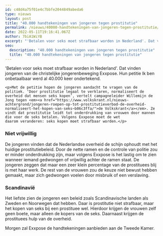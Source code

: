 ```yaml
---
id: c48d4a75f01e4c7bbfe2044849abeda6
type: nieuws
layout: post
title: "40.000 handtekeningen van jongeren tegen prostitutie"
permalink: /nieuws/40000-handtekeningen-van-jongeren-tegen-prostitutie/
date: 2022-05-11T19:16:41.067Z
author: 7biA1WiYB
excerpt: "'Betalen voor seks moet strafbaar worden in Nederland'. Dat vinden jongeren van de christelijke jongerenbeweging Exxpose. Hun petitie Ik ben onbetaalbaar werd al 40.000 keer ondertekend.  "
seo:
  description: "40.000 handtekeningen van jongeren tegen prostitutie"
  title: "40.000 handtekeningen van jongeren tegen prostitutie"
---
```

'Betalen voor seks moet strafbaar worden in Nederland'. Dat vinden jongeren van de christelijke jongerenbeweging Exxpose. Hun petitie Ik ben onbetaalbaar werd al 40.000 keer ondertekend.  

    <p>Met de petitie hopen de jongeren aandacht te vragen van de politiek. ‘Door prostitutie legaal te verklaren, normaliseert de overheid dat mensen seks kopen’, vertelt campagneleider Willemijn de Jong tegen <em><a href="https://www.volkskrant.nl/nieuws-achtergrond/jongeren-roepen-op-tot-prostitutieverbod-de-overheid-normaliseert-het-kopen-van-seks~b06c3ffa/">de Volkskrant</a></em>. Ze vindt dat prostitutie leidt tot onderdrukking van vrouwen door mannen die voor de seks betalen. Volgens Exxpose moet de wet daarom veranderen: seks kopen moet strafbaar worden.</p>
<h3>Niet vrijwillig</h3>
<p>De jongeren vinden dat de Nederlandse overheid de schijn ophoudt met het huidige prostitutiebeleid. Door de nette ramen en de controle van politie zou er minder onderdrukking zijn, maar volgens Exxpose is het lastig om te zien wanneer iemand gedwongen of vrijwillig achter de ramen staat. De jongeren zeggen dat maar een zeer klein percentage van de prostituees blij is met haar werk. De rest van de vrouwen zou de keuze niet bewust hebben gemaakt, maar zich gedwongen voelen door misbruik of een verslaving.</p>
<h3>Scandinavië</h3>
<p>Het liefste zien de jongeren een beleid zoals Scandinavische landen als Zweden en Noorwegen dat hebben. Daar is prostitutie niet strafbaar, maar het kopen van seks bij een prostituee wel. Hierdoor krijgen de vrouwen zelf geen boete, maar alleen de kopers van de seks. Daarnaast krijgen de prostituees hulp van de overheid.</p>
<p>Morgen zal Exxpose de handtekeningen aanbieden aan de Tweede Kamer.</p>  
